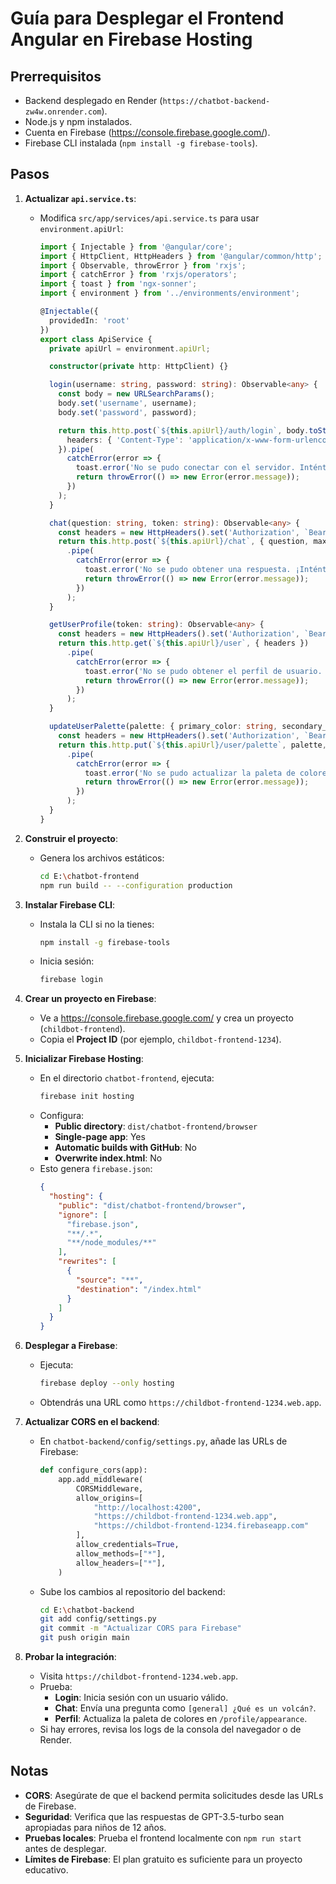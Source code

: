 # Guía para Desplegar el Frontend Angular en Firebase Hosting

## Prerrequisitos
- Backend desplegado en Render (`https://chatbot-backend-zw4w.onrender.com`).
- Node.js y npm instalados.
- Cuenta en Firebase (https://console.firebase.google.com/).
- Firebase CLI instalada (`npm install -g firebase-tools`).

## Pasos

1. **Actualizar `api.service.ts`**:
   - Modifica `src/app/services/api.service.ts` para usar `environment.apiUrl`:
     ```typescript
     import { Injectable } from '@angular/core';
     import { HttpClient, HttpHeaders } from '@angular/common/http';
     import { Observable, throwError } from 'rxjs';
     import { catchError } from 'rxjs/operators';
     import { toast } from 'ngx-sonner';
     import { environment } from '../environments/environment';

     @Injectable({
       providedIn: 'root'
     })
     export class ApiService {
       private apiUrl = environment.apiUrl;

       constructor(private http: HttpClient) {}

       login(username: string, password: string): Observable<any> {
         const body = new URLSearchParams();
         body.set('username', username);
         body.set('password', password);

         return this.http.post(`${this.apiUrl}/auth/login`, body.toString(), {
           headers: { 'Content-Type': 'application/x-www-form-urlencoded' }
         }).pipe(
           catchError(error => {
             toast.error('No se pudo conectar con el servidor. Inténtalo de nuevo.');
             return throwError(() => new Error(error.message));
           })
         );
       }

       chat(question: string, token: string): Observable<any> {
         const headers = new HttpHeaders().set('Authorization', `Bearer ${token}`);
         return this.http.post(`${this.apiUrl}/chat`, { question, max_tokens: 2000 }, { headers })
           .pipe(
             catchError(error => {
               toast.error('No se pudo obtener una respuesta. ¡Inténtalo otra vez!');
               return throwError(() => new Error(error.message));
             })
           );
       }

       getUserProfile(token: string): Observable<any> {
         const headers = new HttpHeaders().set('Authorization', `Bearer ${token}`);
         return this.http.get(`${this.apiUrl}/user`, { headers })
           .pipe(
             catchError(error => {
               toast.error('No se pudo obtener el perfil de usuario. ¡Inténtalo otra vez!');
               return throwError(() => new Error(error.message));
             })
           );
       }

       updateUserPalette(palette: { primary_color: string, secondary_color: string, accent_color: string, background_color: string }, token: string): Observable<any> {
         const headers = new HttpHeaders().set('Authorization', `Bearer ${token}`);
         return this.http.put(`${this.apiUrl}/user/palette`, palette, { headers })
           .pipe(
             catchError(error => {
               toast.error('No se pudo actualizar la paleta de colores. ¡Inténtalo otra vez!');
               return throwError(() => new Error(error.message));
             })
           );
       }
     }
     ```

2. **Construir el proyecto**:
   - Genera los archivos estáticos:
     ```bash
     cd E:\chatbot-frontend
     npm run build -- --configuration production
     ```

3. **Instalar Firebase CLI**:
   - Instala la CLI si no la tienes:
     ```bash
     npm install -g firebase-tools
     ```
   - Inicia sesión:
     ```bash
     firebase login
     ```

4. **Crear un proyecto en Firebase**:
   - Ve a https://console.firebase.google.com/ y crea un proyecto (`childbot-frontend`).
   - Copia el **Project ID** (por ejemplo, `childbot-frontend-1234`).

5. **Inicializar Firebase Hosting**:
   - En el directorio `chatbot-frontend`, ejecuta:
     ```bash
     firebase init hosting
     ```
   - Configura:
     - **Public directory**: `dist/chatbot-frontend/browser`
     - **Single-page app**: Yes
     - **Automatic builds with GitHub**: No
     - **Overwrite index.html**: No
   - Esto genera `firebase.json`:
     ```json
     {
       "hosting": {
         "public": "dist/chatbot-frontend/browser",
         "ignore": [
           "firebase.json",
           "**/.*",
           "**/node_modules/**"
         ],
         "rewrites": [
           {
             "source": "**",
             "destination": "/index.html"
           }
         ]
       }
     }
     ```

6. **Desplegar a Firebase**:
   - Ejecuta:
     ```bash
     firebase deploy --only hosting
     ```
   - Obtendrás una URL como `https://childbot-frontend-1234.web.app`.

7. **Actualizar CORS en el backend**:
   - En `chatbot-backend/config/settings.py`, añade las URLs de Firebase:
     ```python
     def configure_cors(app):
         app.add_middleware(
             CORSMiddleware,
             allow_origins=[
                 "http://localhost:4200",
                 "https://childbot-frontend-1234.web.app",
                 "https://childbot-frontend-1234.firebaseapp.com"
             ],
             allow_credentials=True,
             allow_methods=["*"],
             allow_headers=["*"],
         )
     ```
   - Sube los cambios al repositorio del backend:
     ```bash
     cd E:\chatbot-backend
     git add config/settings.py
     git commit -m "Actualizar CORS para Firebase"
     git push origin main
     ```

8. **Probar la integración**:
   - Visita `https://childbot-frontend-1234.web.app`.
   - Prueba:
     - **Login**: Inicia sesión con un usuario válido.
     - **Chat**: Envía una pregunta como `[general] ¿Qué es un volcán?`.
     - **Perfil**: Actualiza la paleta de colores en `/profile/appearance`.
   - Si hay errores, revisa los logs de la consola del navegador o de Render.

## Notas
- **CORS**: Asegúrate de que el backend permita solicitudes desde las URLs de Firebase.
- **Seguridad**: Verifica que las respuestas de GPT-3.5-turbo sean apropiadas para niños de 12 años.
- **Pruebas locales**: Prueba el frontend localmente con `npm run start` antes de desplegar.
- **Límites de Firebase**: El plan gratuito es suficiente para un proyecto educativo.